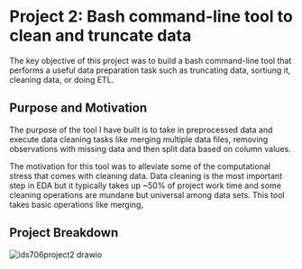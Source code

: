 # Project 2: Bash command-line tool to clean and truncate data
The key objective of this project was to build a bash command-line tool that performs a useful data preparation task such as truncating data, sortiung it, cleaning data, or doing ETL. 

## Purpose and Motivation
The purpose of the tool I have built is to take in preprocessed data and execute data cleaning tasks like merging multiple data files, removing observations with missing data and then split data based on column values. 

The motivation for this tool was to alleviate some of the computational stress that comes with cleaning data. Data cleaning is the most important step in EDA but it typically takes up ~50% of project work time and some cleaning operations are mundane but universal among data sets. This tool takes basic operations like merging, 

## Project Breakdown
![ids706project2 drawio](https://user-images.githubusercontent.com/55010363/194770252-07217729-56eb-4b97-bba9-ecdc07ef7547.png)

